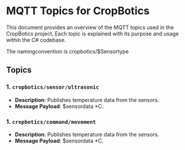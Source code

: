 # MQTT Topics for CropBotics

This document provides an overview of the MQTT topics used in the CropBotics project. Each topic is explained with its purpose and usage within the C# codebase.

The namingconvention is cropbotics/$Sensortype

## Topics

### 1. `cropbotics/sensor/ultrasonic`

-   **Description**: Publishes temperature data from the sensors.
-   **Message Payload**: $sensordata \*C.

### 1. `cropbotics/command/movement`

-   **Description**: Publishes temperature data from the sensors.
-   **Message Payload**: $sensordata \*C.
